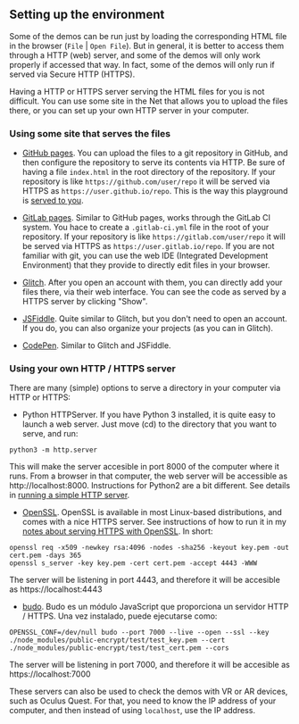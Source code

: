 ## Setting up the environment

Some of the demos can be run just by loading the
corresponding HTML file in the browser (`File` | `Open File`).
But in general, it is better to access them through a
HTTP (web) server, and some of the demos will only work
properly if accessed that way. In fact, some of the demos will
only run if served via Secure HTTP (HTTPS).

Having a HTTP or HTTPS server serving the HTML files for you is not
difficult. You can use some site in the Net that allows
you to upload the files there, or you can set up your
own HTTP server in your computer.

### Using some site that serves the files

* [GitHub pages](https://pages.github.com/). You can upload the
files to a git repository in GitHub, and then configure
the repository to serve its contents via HTTP. Be sure of
having a file `index.html` in the root directory of the
repository. If your repository is like
`https://github.com/user/repo` it will be served via HTTPS as
`https://user.github.io/repo`. This is the way this
playground is [served to you](jgbarah.github.io/aframe-playground/).

* [GitLab pages](https://docs.gitlab.com/ee/user/project/pages/).
Similar to GitHub pages, works through the GitLab CI system.
You hace to create a `.gitlab-ci.yml` file in the root of your
repository. If your repository is like
`https://gitlab.com/user/repo` it will be served via HTTPS as
`https://user.gitlab.io/repo`. If you are not familiar with
git, you can use the web IDE (Integrated Development Environment)
that they provide to directly edit files in your browser.

* [Glitch](https://glitch.com/). After you open an account with
them, you can directly add your files there, via their
web interface. You can see the code as served by a HTTPS server
by clicking "Show".

* [JSFiddle](https://jsfiddle.net/). Quite similar to Glitch,
but you don't need to open an account. If you do, you can also
organize your projects (as you can in Glitch).

* [CodePen](https://codepen.io). Similar to Glitch and JSFiddle.

### Using your own HTTP / HTTPS server

There are many (simple) options to serve a directory in your
computer via HTTP or HTTPS:

* Python HTTPServer. If you have Python 3 installed, it is quite easy
to launch a web server. Just move (cd) to the directory that you
want to serve, and run:

```
python3 -m http.server
```

This will make the server accesible in port 8000 of the computer
where it runs. From a browser in that computer, the web server
will be accessible as http://localhost:8000. Instructions for
Python2 are a bit different.
See details in [running a simple HTTP server](https://developer.mozilla.org/en-US/docs/Learn/Common_questions/set_up_a_local_testing_server#running_a_simple_local_http_server).

* [OpenSSL](https://www.openssl.org/). OpenSSL is available in most Linux-based distributions,
and comes with a nice HTTPS server. See instructions of how to run it in my
[notes about serving HTTPS with OpenSSL](http://jgbarah.github.io/Notes/tools-and-tricks.html#https). In short:

```
openssl req -x509 -newkey rsa:4096 -nodes -sha256 -keyout key.pem -out cert.pem -days 365
openssl s_server -key key.pem -cert cert.pem -accept 4443 -WWW
```

The server will be listening in port 4443, and therefore it will be
accesible as https://localhost:4443

* [budo](https://github.com/mattdesl/budo). Budo es un módulo JavaScript que proporciona
un servidor HTTP / HTTPS. Una vez instalado, puede ejecutarse como:

```
OPENSSL_CONF=/dev/null budo --port 7000 --live --open --ssl --key ./node_modules/public-encrypt/test/test_key.pem --cert ./node_modules/public-encrypt/test/test_cert.pem --cors
```

The server will be listening in port 7000, and therefore it will be
accesible as https://localhost:7000

These servers can also be used to check the demos with VR or AR devices,
such as Oculus Quest. For that, you need to know the IP address of your computer,
and then instead of using `localhost`, use the IP address.